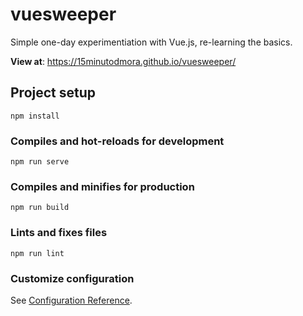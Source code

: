 # vuesweeper

Simple one-day experimentiation with Vue.js, re-learning the basics.

**View at**: https://15minutodmora.github.io/vuesweeper/

## Project setup
```
npm install
```

### Compiles and hot-reloads for development
```
npm run serve
```

### Compiles and minifies for production
```
npm run build
```

### Lints and fixes files
```
npm run lint
```

### Customize configuration
See [Configuration Reference](https://cli.vuejs.org/config/).
